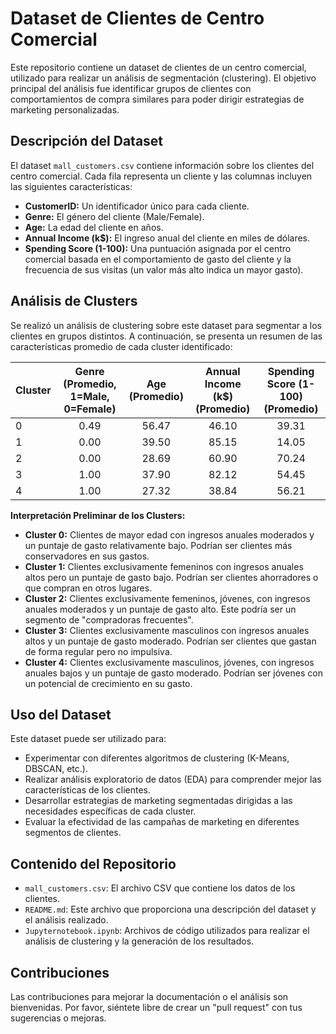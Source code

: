 # Dataset de Clientes de Centro Comercial

Este repositorio contiene un dataset de clientes de un centro comercial, utilizado para realizar un análisis de segmentación (clustering). El objetivo principal del análisis fue identificar grupos de clientes con comportamientos de compra similares para poder dirigir estrategias de marketing personalizadas.

## Descripción del Dataset

El dataset `mall_customers.csv` contiene información sobre los clientes del centro comercial. Cada fila representa un cliente y las columnas incluyen las siguientes características:

* **CustomerID:** Un identificador único para cada cliente.
* **Genre:** El género del cliente (Male/Female).
* **Age:** La edad del cliente en años.
* **Annual Income (k$):** El ingreso anual del cliente en miles de dólares.
* **Spending Score (1-100):** Una puntuación asignada por el centro comercial basada en el comportamiento de gasto del cliente y la frecuencia de sus visitas (un valor más alto indica un mayor gasto).

## Análisis de Clusters

Se realizó un análisis de clustering sobre este dataset para segmentar a los clientes en grupos distintos. A continuación, se presenta un resumen de las características promedio de cada cluster identificado:

| Cluster | Genre (Promedio, 1=Male, 0=Female) | Age (Promedio) | Annual Income (k$) (Promedio) | Spending Score (1-100) (Promedio) |
| :------ | :--------------------------------: | :-------------: | :---------------------------: | :---------------------------------: |
| 0       | 0.49                               | 56.47          | 46.10                       | 39.31                               |
| 1       | 0.00                               | 39.50          | 85.15                       | 14.05                               |
| 2       | 0.00                               | 28.69          | 60.90                       | 70.24                               |
| 3       | 1.00                               | 37.90          | 82.12                       | 54.45                               |
| 4       | 1.00                               | 27.32          | 38.84                       | 56.21                               |

**Interpretación Preliminar de los Clusters:**

* **Cluster 0:** Clientes de mayor edad con ingresos anuales moderados y un puntaje de gasto relativamente bajo. Podrían ser clientes más conservadores en sus gastos.
* **Cluster 1:** Clientes exclusivamente femeninos con ingresos anuales altos pero un puntaje de gasto bajo. Podrían ser clientes ahorradores o que compran en otros lugares.
* **Cluster 2:** Clientes exclusivamente femeninos, jóvenes, con ingresos anuales moderados y un puntaje de gasto alto. Este podría ser un segmento de "compradoras frecuentes".
* **Cluster 3:** Clientes exclusivamente masculinos con ingresos anuales altos y un puntaje de gasto moderado. Podrían ser clientes que gastan de forma regular pero no impulsiva.
* **Cluster 4:** Clientes exclusivamente masculinos, jóvenes, con ingresos anuales bajos y un puntaje de gasto moderado. Podrían ser jóvenes con un potencial de crecimiento en su gasto.

## Uso del Dataset

Este dataset puede ser utilizado para:

* Experimentar con diferentes algoritmos de clustering (K-Means, DBSCAN, etc.).
* Realizar análisis exploratorio de datos (EDA) para comprender mejor las características de los clientes.
* Desarrollar estrategias de marketing segmentadas dirigidas a las necesidades específicas de cada cluster.
* Evaluar la efectividad de las campañas de marketing en diferentes segmentos de clientes.

## Contenido del Repositorio

* `mall_customers.csv`: El archivo CSV que contiene los datos de los clientes.
* `README.md`: Este archivo que proporciona una descripción del dataset y el análisis realizado.
* `Jupyternotebook.ipynb`: Archivos de código utilizados para realizar el análisis de clustering y la generación de los resultados.

## Contribuciones

Las contribuciones para mejorar la documentación o el análisis son bienvenidas. Por favor, siéntete libre de crear un "pull request" con tus sugerencias o mejoras.
